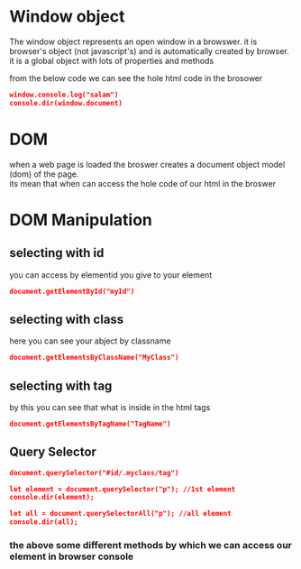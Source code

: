 # Window object
The window object represents an open window in a browswer. it is browser's object (not javascript's) and is automatically created by browser.   
it is a global object with lots of properties and methods
   
from the below code we can see the hole html code in the brosower
```json
window.console.log("salam")   
console.dir(window.document)
```
# DOM 
when a web page is loaded the broswer creates a document object model (dom) of the page.   
its mean that when can access the hole code of our html in the broswer
# DOM Manipulation
## selecting with id
you can access by elementid you give to your element
```json
document.getElementById("myId")
```
## selecting with class
here you can see your abject by classname
``` json
document.getElementsByClassName("MyClass")
 ```

 ## selecting with tag
 by this you can see that what is inside in the html tags
```json
document.getElementsByTagName("TagName")
```

## Query Selector
```json
document.querySelector("#id/.myclass/tag")

let element = document.querySelector("p"); //1st element
console.dir(element);

let all = document.querySelectorAll("p"); //all element
console.dir(all);

```
   

### the above some different methods by which we can access our element in browser console
 